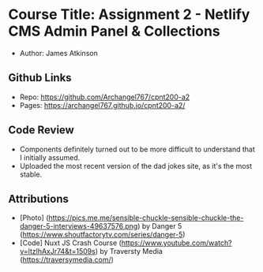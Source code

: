 # Course Title: Assignment 2 - Netlify CMS Admin Panel & Collections
- Author: James Atkinson

## Github Links
- Repo: https://github.com/Archangel767/cpnt200-a2
- Pages: https://archangel767.github.io/cpnt200-a2/

## Code Review
- Components definitely turned out to be more difficult to  understand that I initially assumed.
- Uploaded the most recent version of the dad jokes site, as it's the most stable.

## Attributions
- [Photo] (https://pics.me.me/sensible-chuckle-sensible-chuckle-the-danger-5-interviews-49637576.png) by Danger 5 (https://www.shoutfactorytv.com/series/danger-5)
- [Code]  Nuxt JS Crash Course (https://www.youtube.com/watch?v=ltzlhAxJr74&t=1509s) by Traversty Media (https://traversymedia.com/)
